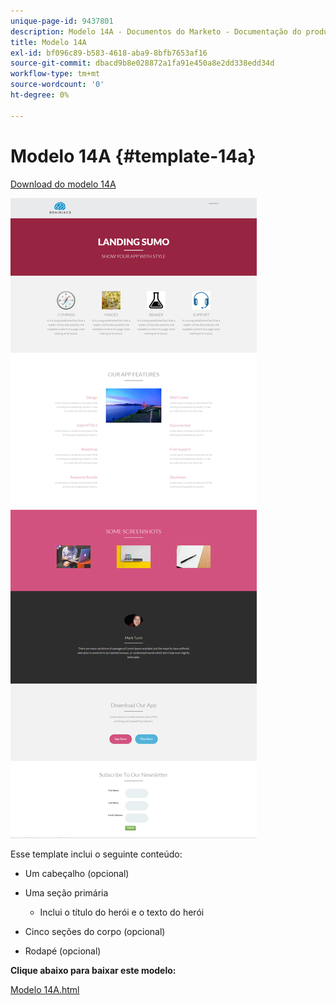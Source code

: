 ```yaml
---
unique-page-id: 9437801
description: Modelo 14A - Documentos do Marketo - Documentação do produto
title: Modelo 14A
exl-id: bf096c89-b583-4618-aba9-8bfb7653af16
source-git-commit: dbacd9b8e028872a1fa91e450a8e2dd338edd34d
workflow-type: tm+mt
source-wordcount: '0'
ht-degree: 0%

---
```


# Modelo 14A {#template-14a}

[Download do modelo 14A](https://experienceleague.adobe.com/landing/marketo/lp-templates/template-14a.html)

![](assets/image2015-8-11-15-3a9-3a52.png)

Esse template inclui o seguinte conteúdo:

* Um cabeçalho (opcional)
* Uma seção primária

   * Inclui o título do herói e o texto do herói

* Cinco seções do corpo (opcional)
* Rodapé (opcional)

**Clique abaixo para baixar este modelo:**

[Modelo 14A.html](https://experienceleague.adobe.com/landing/marketo/lp-templates/template-14a.html)
